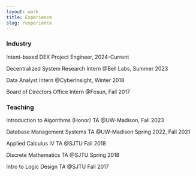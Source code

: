 ```yaml
---
layout: work
title: Experience
slug: /experience
---
```


### Industry
Intent-based DEX Project Engineer, 2024-Current

Decentralized System Research Intern @Bell Labs, Summer 2023

Data Analyst Intern @CyberInsight, Winter 2018

Board of Directors Office Intern @Fosun, Fall 2017


### Teaching

Introduction to Algorithms (Honor) TA @UW-Madison, Fall 2023

Database Management Systems TA @UW-Madison Spring 2022, Fall 2021

Applied Calculus IV TA @SJTU Fall 2018

Discrete Mathematics TA @SJTU Spring 2018

Intro to Logic Design TA @SJTU Fall 2017

